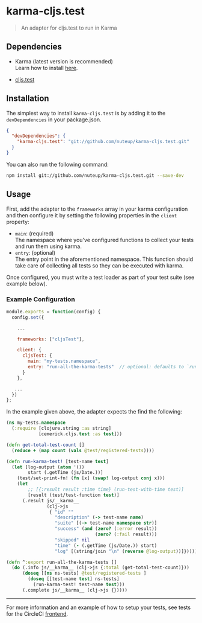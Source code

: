 # karma-cljs.test

> An adapter for cljs.test to run in Karma


## Dependencies

- Karma (latest version is recommended)  
  Learn how to install
[here](http://karma-runner.github.io/0.12/intro/installation.html).

- [cljs.test](https://github.com/cemerick/clojurescript.test)


## Installation

The simplest way to install `karma-cljs.test` is by adding it to the
`devDependencies` in your package.json.
```json
{
  "devDependencies": {
    "karma-cljs.test": "git://github.com/nuteup/karma-cljs.test.git"
  }
}
```

You can also run the following command:
```bash
npm install git://github.com/nuteup/karma-cljs.test.git --save-dev
```


## Usage

First, add the adapter to the `frameworks` array in your karma configuration
and then configure it by setting the following properties in the `client`
property:

- `main`: (required)  
  The namespace where you've configured functions to collect your tests and run
  them using karma.
- `entry`: (optional)  
  The entry point in the aforementioned namespace. This function should take
  care of collecting all tests so they can be executed with karma.

Once configured, you must write a test loader as part of your test suite (see
example below).

### Example Configuration


```js
module.exports = function(config) {
  config.set({

    ...

    frameworks: ["cljsTest"],

    client: {
      cljsTest: {
        main: "my-tests.namespace",
        entry: "run-all-the-karma-tests"  // optional: defaults to `run`.
      }
    },

   ...
  })
};
```

In the example given above, the adapter expects the find the following:

```clj
(ns my-tests.namespace
  (:require [clojure.string :as string]
            [cemerick.cljs.test :as test]))

(defn get-total-test-count []
  (reduce + (map count (vals @test/registered-tests))))

(defn run-karma-test! [test-name test]
  (let [log-output (atom '())
        start (.getTime (js/Date.))]
    (test/set-print-fn! (fn [x] (swap! log-output conj x)))
    (let
        ;; [{:result result :time time} (run-test-with-time test)]
        [result (test/test-function test)]
      (.result js/__karma__
               (clj->js
                { "id" ""
                  "description" (-> test-name name)
                  "suite" [(-> test-name namespace str)]
                  "success" (and (zero? (:error result))
                                 (zero? (:fail result)))
                  "skipped" nil
                  "time" (- (.getTime (js/Date.)) start)
                  "log" [(string/join "\n" (reverse @log-output))]})))))

(defn ^:export run-all-the-karma-tests []
  (do (.info js/__karma__ (clj->js {:total (get-total-test-count)}))
      (doseq [[ns ns-tests] @test/registered-tests ]
        (doseq [[test-name test] ns-tests]
          (run-karma-test! test-name test)))
      (.complete js/__karma__ (clj->js {}))))

```

----

For more information and an example of how to setup your tests,
see tests for the CircleCI [frontend](https://github.com/circleci/frontend).
